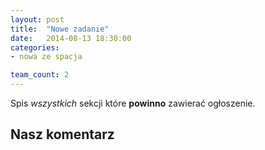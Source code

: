 ```yaml
---
layout: post
title:  "Nowe zadanie"
date:   2014-08-13 18:30:00
categories:
- nowa ze spacja

team_count: 2
---
```


Spis *wszystkich* sekcji które **powinno** zawierać ogłoszenie.

Nasz komentarz
---


